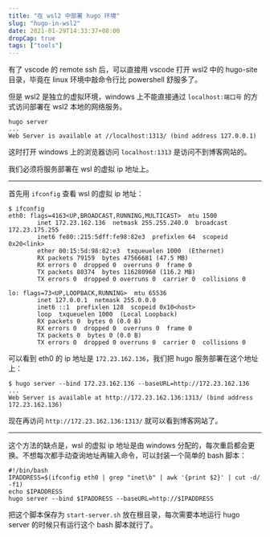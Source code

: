```yaml
---
title: "在 wsl2 中部署 hugo 环境"
slug: "hugo-in-wsl2"
date: 2021-01-29T14:33:37+08:00
dropCap: true
tags: ["tools"]
---
```


有了 vscode 的 remote ssh 后，可以直接用 vscode 打开 wsl2 中的 hugo-site 目录，毕竟在 linux 环境中敲命令行比 powershell 舒服多了。

但是 wsl2 是独立的虚拟环境，windows 上不能直接通过 `localhost:端口号` 的方式访问部署在 wsl2 本地的网络服务。

```shell
hugo server
...
Web Server is available at //localhost:1313/ (bind address 127.0.0.1)
```

这时打开 windows 上的浏览器访问 `localhost:1313` 是访问不到博客网站的。

我们必须将服务部署在 wsl 的虚拟 ip 地址上。

---

首先用 `ifconfig` 查看 wsl 的虚拟 ip 地址：

```shell
$ ifconfig
eth0: flags=4163<UP,BROADCAST,RUNNING,MULTICAST>  mtu 1500
        inet 172.23.162.136  netmask 255.255.240.0  broadcast 172.23.175.255
        inet6 fe80::215:5dff:fe98:82e3  prefixlen 64  scopeid 0x20<link>
        ether 00:15:5d:98:82:e3  txqueuelen 1000  (Ethernet)
        RX packets 79159  bytes 47566681 (47.5 MB)
        RX errors 0  dropped 0  overruns 0  frame 0
        TX packets 80374  bytes 116280960 (116.2 MB)
        TX errors 0  dropped 0 overruns 0  carrier 0  collisions 0

lo: flags=73<UP,LOOPBACK,RUNNING>  mtu 65536
        inet 127.0.0.1  netmask 255.0.0.0
        inet6 ::1  prefixlen 128  scopeid 0x10<host>
        loop  txqueuelen 1000  (Local Loopback)
        RX packets 0  bytes 0 (0.0 B)
        RX errors 0  dropped 0  overruns 0  frame 0
        TX packets 0  bytes 0 (0.0 B)
        TX errors 0  dropped 0 overruns 0  carrier 0  collisions 0
```

可以看到 eth0 的 ip 地址是 `172.23.162.136`，我们把 hugo 服务部署在这个地址上：

```shell
$ hugo server --bind 172.23.162.136 --baseURL=http://172.23.162.136
...
Web Server is available at http://172.23.162.136:1313/ (bind address 172.23.162.136)
```

现在再访问 `http://172.23.162.136:1313/` 就可以看到博客网站了。

---

这个方法的缺点是，wsl 的虚拟 ip 地址是由 windows 分配的，每次重启都会更换。不想每次都手动查询地址再输入命令，可以封装一个简单的 bash 脚本：

```shell
#!/bin/bash
IPADDRESS=$(ifconfig eth0 | grep "inet\b" | awk '{print $2}' | cut -d/ -f1)
echo $IPADDRESS
hugo server --bind $IPADDRESS --baseURL=http://$IPADDRESS
```

把这个脚本保存为 `start-server.sh` 放在根目录，每次需要本地运行 hugo server 的时候只有运行这个 bash 脚本就行了。

[^1]: <https://www.saotn.org/hugo-development-environment-in-wsl-2/>
